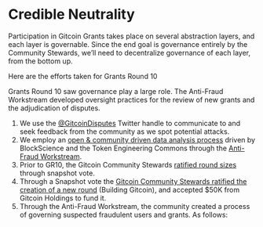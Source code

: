 # Credible Neutrality

Participation in Gitcoin Grants takes place on several abstraction layers, and each layer is governable. Since the end goal is governance entirely by the Community Stewards, we’ll need to decentralize governance of each layer, from the bottom up.

Here are the efforts taken for Grants Round 10

Grants Round 10 saw governance play a large role. The Anti-Fraud Workstream developed oversight practices for the review of new grants and the adjudication of disputes.

1. We use the [@GitcoinDisputes](https://twitter.com/GitcoinDisputes) Twitter handle to communicate to and seek feedback from the community as we spot potential attacks.
2. We employ an [open & community driven data analysis process](https://twitter.com/tecmns/status/1371451763820171270) driven by BlockScience and the Token Engineering Commons through the [Anti-Fraud Workstream](https://gov.gitcoin.co/t/workstream-anti-fraud-workstream-assemble/158).
3. Prior to GR10, the Gitcoin Community Stewards [ratified round sizes](https://snapshot.org/#/gitcoindao.eth/proposal/QmRbuBUX7vtNhYwYqYG3Jd4LqaRXVM8qDgjNojGEAzJdnH) through snapshot vote.
4. Through a Snapshot vote the [Gitcoin Community Stewards ratified the creation of a new round](https://snapshot.org/#/gitcoindao.eth/proposal/QmZTskr6yb4tSF7Jnnvd5a2YsuJJBDveEv4hbK6QJM83SB) (Building Gitcoin), and accepted $50K from Gitcoin Holdings to fund it.
5. Through the Anti-Fraud Workstream, the community created a process of governing suspected fraudulent users and grants. As follows:
